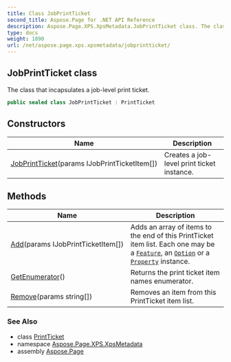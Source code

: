 ```yaml
---
title: Class JobPrintTicket
second_title: Aspose.Page for .NET API Reference
description: Aspose.Page.XPS.XpsMetadata.JobPrintTicket class. The class that incapsulates a joblevel print ticket
type: docs
weight: 1890
url: /net/aspose.page.xps.xpsmetadata/jobprintticket/
---
```

## JobPrintTicket class

The class that incapsulates a job-level print ticket.

```csharp
public sealed class JobPrintTicket : PrintTicket
```

## Constructors

| Name | Description |
| --- | --- |
| [JobPrintTicket](jobprintticket/)(params IJobPrintTicketItem[]) | Creates a job-level print ticket instance. |

## Methods

| Name | Description |
| --- | --- |
| [Add](../../aspose.page.xps.xpsmetadata/jobprintticket/add/)(params IJobPrintTicketItem[]) | Adds an array of items to the end of this PrintTicket item list. Each one may be a [`Feature`](../feature/), an [`Option`](../option/) or a [`Property`](../property/) instance. |
| [GetEnumerator](../../aspose.page.xps.xpsmetadata/printticket/getenumerator/)() | Returns the print ticket item names enumerator. |
| [Remove](../../aspose.page.xps.xpsmetadata/printticket/remove/)(params string[]) | Removes an item from this PrintTicket item list. |

### See Also

* class [PrintTicket](../printticket/)
* namespace [Aspose.Page.XPS.XpsMetadata](../../aspose.page.xps.xpsmetadata/)
* assembly [Aspose.Page](../../)


